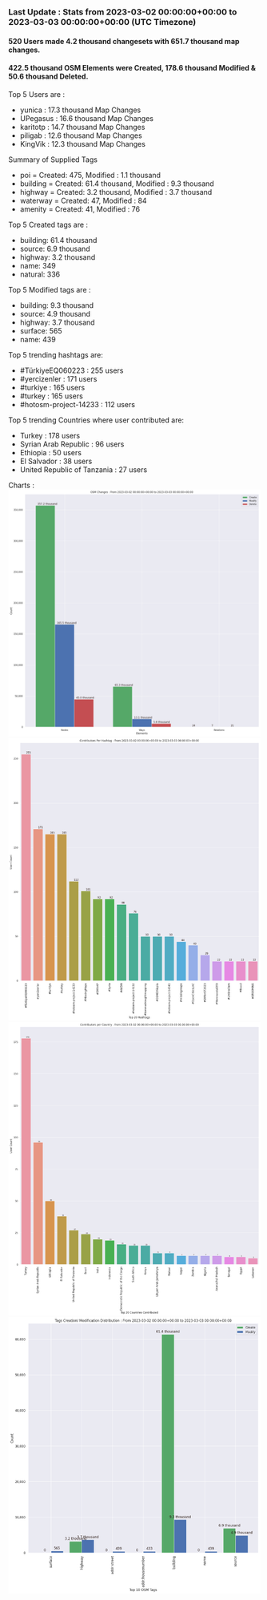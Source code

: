 ### Last Update : Stats from 2023-03-02 00:00:00+00:00 to 2023-03-03 00:00:00+00:00 (UTC Timezone)

#### 520 Users made 4.2 thousand changesets with 651.7 thousand map changes.
#### 422.5 thousand OSM Elements were Created, 178.6 thousand Modified & 50.6 thousand Deleted.

Top 5 Users are : 
- yunica : 17.3 thousand Map Changes
- UPegasus : 16.6 thousand Map Changes
- karitotp : 14.7 thousand Map Changes
- piligab : 12.6 thousand Map Changes
- KingVik : 12.3 thousand Map Changes

Summary of Supplied Tags
- poi = Created: 475, Modified : 1.1 thousand
- building = Created: 61.4 thousand, Modified : 9.3 thousand
- highway = Created: 3.2 thousand, Modified : 3.7 thousand
- waterway = Created: 47, Modified : 84
- amenity = Created: 41, Modified : 76


Top 5 Created tags are :
- building: 61.4 thousand
- source: 6.9 thousand
- highway: 3.2 thousand
- name: 349
- natural: 336


Top 5 Modified tags are :
- building: 9.3 thousand
- source: 4.9 thousand
- highway: 3.7 thousand
- surface: 565
- name: 439


Top 5 trending hashtags are:
- #TürkiyeEQ060223 : 255 users
- #yercizenler : 171 users
- #turkiye : 165 users
- #turkey : 165 users
- #hotosm-project-14233 : 112 users


Top 5 trending Countries where user contributed are:
- Turkey : 178 users
- Syrian Arab Republic : 96 users
- Ethiopia : 50 users
- El Salvador : 38 users
- United Republic of Tanzania : 27 users


 Charts : 
![Alt text](./charts/osm_changes.png) 
![Alt text](./charts/users_per_hashtag.png) 
![Alt text](./charts/users_per_country.png) 
![Alt text](./charts/tags.png) 
